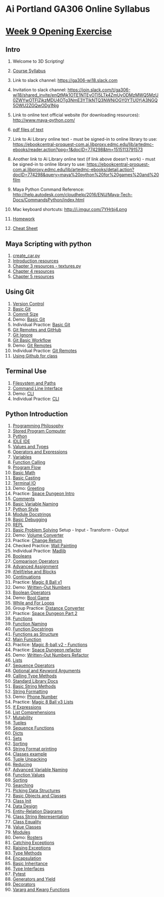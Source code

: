 # Ai Portland GA306 Online Syllabus

# [Week 9 Opening Exercise](/notes/open-week9.md)

## Intro

1. Welcome to 3D Scripting!

1. [Course Syllabus](/notes/syllabus.md)

1. Link to slack channel: https://ga306-wi18.slack.com

1. Invitation to slack channel: https://join.slack.com/t/ga306-wi18/shared_invite/enQtMjk1OTE1NTEyOTI5LTk4ZmUyODMzMWQ5MzU0ZWYwOTFlZjkzMDU4OTg3NmE3YTlkNTQ3NWNiOGY0YTU0YjA3NGQ5OWU2ZGQwODg1Njg

1. Link to online text official website (for downloading resources): http://www.maya-python.com/

1. [pdf files of text](/text)

1. Link to Ai Library online text - must be signed-in to online library to use:
https://ebookcentral-proquest-com.ai.libproxy.edmc.edu/lib/artedmc-ebooks/reader.action?ppg=1&docID=774298&tm=1515113791573

1. Another link to Ai Library online text (if link above doesn't work) - must be signed-in to online library to use: https://ebookcentral-proquest-com.ai.libproxy.edmc.edu/lib/artedmc-ebooks/detail.action?docID=774298&query=maya%20python%20for%20games%20and%20film

1. Maya Python Command Reference: http://help.autodesk.com/cloudhelp/2016/ENU/Maya-Tech-Docs/CommandsPython/index.html

1. Mac keyboard shortcuts: http://i.imgur.com/7YHrbj4.png
1. [Homework](/notes/homework.md)
1. [Cheat Sheet](/notes/mementopython3-english.pdf)

## Maya Scripting with python

1. [create_car.py](/practice/create_car.py)
1. [Introduction resources](/demos/ch0)
1. [Chapter 3 resources - textures.py](demos/ch3)
1. [Chapter 4 resources](demos/ch4)
1. [Chapter 5 resources](demos/ch5)

## Using Git

1. [Version Control](/notes/version-control.md)
1. [Basic Git](/notes/git-basic.md)
1. [Commit Size](/notes/git-commit-size.md)
1. Demo: [Basic Git](/demos/git-basic.md)
1. Individual Practice: [Basic Git](/practice/git-basic.md)
1. [Git Remotes and GitHub](/notes/git-github.md)
1. [Git Ignore](/notes/git-ignore.md)
1. [Git Basic Workflow](/notes/git-workflow-basic.md)
1. Demo: [Git Remotes](/demos/git-remotes.md)
1. Individual Practice: [Git Remotes](/practice/git-remotes.md)
1. [Using Github for class](/notes/git-workremote.md)

## Terminal Use

1. [Filesystem and Paths](/notes/filesystem.md)
1. [Command Line Interface](/notes/cli.md)
1. Demo: [CLI](/demos/cli.md)
1. Individual Practice: [CLI](/practice/cli.md)

## Python Introduction

1. [Programming Philosophy](/notes/programming-philosophy.md)
1. [Stored Program Computer](/notes/stored-program-computer.md)
1. [Python](/notes/py.md)
1. [IDLE IDE](/notes/py-idle-ide.md)
1. [Values and Types](/notes/py-values-types.md)
1. [Operators and Expressions](/notes/py-operators-expressions.md)
1. [Variables](/notes/py-variables.md)
1. [Function Calling](/notes/py-functions-calling-basic.md)
1. [Program Flow](/notes/py-program-flow.md)
1. [Basic Math](/notes/py-math.md)
1. [Basic Casting](/notes/py-casting.md)
1. [Terminal IO](/notes/py-io-terminal.md)
1. Demo: [Greeting](/demos/greeting.md)
1. Practice: [Space Dungeon Intro](/practice/spacedungeon-01.md)
1. [Comments](/notes/py-comments.md)
1. [Basic Variable Naming](/notes/naming-variables-basic.md)
1. [Python Style](/notes/py-style.md)
1. [Module Docstrings](/notes/py-docstrings-module.md)
1. [Basic Debugging](/notes/debugging-basic.md)
1. [REPL](/notes/py-repl.md)
1. [Basic Problem Solving](/notes/problem-solving-basic.md)
    Setup - Input - Transform - Output
1. Demo: [Volume Converter](/demos/volume-converter.md)
1. Practice: [Change Return](/practice/change-return.md)
1. Checked Practice: [Wall Painting](/practice/wall-painting.md)
1. Individual Practice: [Madlib](/practice/madlib.md)
1. [Booleans](/notes/py-booleans.md)
1. [Comparison Operators](/notes/py-operators-comparison.md)
1. [Advanced Assignment](/notes/py-assignment-adv.md)
1. [if/elif/else and Blocks](/notes/py-if-elif-else-blocks.md)
1. [Continuations](/notes/py-continuations.md)
1. Practice: [Magic 8 Ball v1](/practice/magic8ball-v1.md)
1. Demo: [Written-Out Numbers](/demos/written-numbers.md)
1. [Boolean Operators](/notes/py-operators-boolean.md)
1. Demo: [Bool Game](/demos/bool-game.md)
1. [While and For Loops](/notes/py-for-loops.md)
1. Group Practice: [Distance Converter](/practice/distance-converter.md)
1. Practice: [Space Dungeon Part 2](/practice/spacedungeon-02.md)
1. [Functions](/notes/py-functions-defining.md)
1. [Function Naming](/notes/naming-functions.md)
1. [Function Docstrings](/notes/py-docstrings-function.md)
1. [Functions as Structure](/notes/py-functions-structure.md)
1. [Main Function](/notes/py-functions-main.md)
1. Practice: [Magic 8-ball v2 - Functions](/practice/magic8ball-v2-func.md)
1. Practice: [Space Dungeon refactor](/practice/spacedungeon03-functions.md)
1. Demo: [Written-Out Numbers Refactor](/demos/written-numbers-func.md)
1. [Lists](/notes/py-lists.md)
1. [Sequence Operators](/notes/py-sequence-operators.md)
1. [Optional and Keyword Arguments](/notes/py-functions-calling-optional.md)
1. [Calling Type Methods](/notes/py-type-methods-calling.md)
1. [Standard Library Docs](/notes/py-standard-library-docs.md)
1. [Basic String Methods](/notes/py-string-methods-basic.md)
1. [String Formatting](/notes/py-string-format.md)
1. Demo: [Phone Number](/demos/phone-number.md)
1. Practice: [Magic 8 Ball v3 Lists](/practice/magic8ball-list.md)
1. [If Expressions](/notes/py-if-expressions.md)
1. [List Comprehensions](/notes/py-lists-comprehensions.md)
1. [Mutability](/notes/mutability.md)
1. [Tuples](/notes/py-tuples.md)
1. [Sequence Functions](/notes/py-sequence-funcs.md)
1. [Dicts](/notes/py-dicts.md)
1. [Sets](/notes/py-sets.md)
1. [Sorting](/notes/sorting.md)
1. [String Format printing](/notes/py-string-format.md)
1. [Classes example](/demos/classes_example.py)
1. [Tuple Unpacking](/notes/py-tuples-unpacking.md)
1. [Reducing](/notes/reducing.md)
1. [Advanced Variable Naming](/notes/naming-variables-adv.md)
1. [Function Values](/notes/py-functions-values.md)
1. [Sorting](/notes/sorting.md)
1. [Searching](/notes/searching.md)
1. [Picking Data Structures](/notes/problem-solving-data-structures.md)
1. [Basic Objects and Classes](/notes/py-classes-basic.md)
1. [Class Init](/notes/py-classes-init.md)
1. [Data Design](/notes/py-classes-design.md)
1. [Entity-Relation Diagrams](/notes/entity-relation.md)
1. [Class String Representation](/notes/py-classes-repr.md)
1. [Class Equality](/notes/py-classes-eq.md)
1. [Value Classes](/notes/py-classes-value.md)
1. [Modules](/notes/py-modules-create.md)
1. Demo: [Rosters](/demos/rosters.md)
1. [Catching Exceptions](/notes/py-exceptions-catching.md)
1. [Raising Exceptions](/notes/py-exceptions-raising.md)
1. [Type Methods](/notes/py-classes-methods.md)
1. [Encapsulation](/notes/py-classes-encapsulation.md)
1. [Basic Inheritance](/notes/py-classes-inheritance-basic.md)
1. [Type Interfaces](/notes/py-classes-interface.md)
1. [Pytest](/notes/py-pytest.md)
1. [Generators and Yield](/notes/py-generators.md)
1. [Decorators](/notes/py-decorators.md)
1. [Vararg and Kwarg Functions](/notes/py-functions-vararg-kwarg.md)

